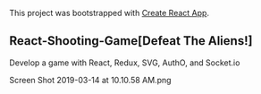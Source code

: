 This project was bootstrapped with [Create React App](https://github.com/facebook/create-react-app).

## React-Shooting-Game[Defeat The Aliens!]

Develop a game with React, Redux, SVG, AuthO, and Socket.io

Screen Shot 2019-03-14 at 10.10.58 AM.png

